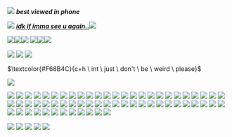 ![](https://media.tenor.com/Wn2cVUCKXrQAAAAi/lain-dance.gif)      ***best viewed in phone***

![](https://64.media.tumblr.com/0a375abe2328194bd035b876a4160249/26ec04fc005d5956-1b/s75x75_c1/1b7115350af6ced35f9df12937e19a2f5113f6f3.gif) ***[idk if imma see u again..](https://bundlrs.cc/fIowerboy)***![](https://64.media.tumblr.com/a95c95663b8cb60adb078b7215e79b1d/943629b544a74c6c-d7/s75x75_c1/3ffe47dd6831c9bd693453ef428b319e35f3ecab.gif) 
   
![](https://images-wixmp-ed30a86b8c4ca887773594c2.wixmp.com/f/15ff2f58-6600-411e-8620-956d4320c4e0/day6glz-6f13975b-074e-4fe3-a99b-be2d501bd7ae.png/v1/fill/w_99,h_56,strp/sunflowers_by_glittersludge_day6glz-fullview.png?token=eyJ0eXAiOiJKV1QiLCJhbGciOiJIUzI1NiJ9.eyJzdWIiOiJ1cm46YXBwOjdlMGQxODg5ODIyNjQzNzNhNWYwZDQxNWVhMGQyNmUwIiwiaXNzIjoidXJuOmFwcDo3ZTBkMTg4OTgyMjY0MzczYTVmMGQ0MTVlYTBkMjZlMCIsIm9iaiI6W1t7ImhlaWdodCI6Ijw9NTYiLCJwYXRoIjoiXC9mXC8xNWZmMmY1OC02NjAwLTQxMWUtODYyMC05NTZkNDMyMGM0ZTBcL2RheTZnbHotNmYxMzk3NWItMDc0ZS00ZmUzLWE5OWItYmUyZDUwMWJkN2FlLnBuZyIsIndpZHRoIjoiPD05OSJ9XV0sImF1ZCI6WyJ1cm46c2VydmljZTppbWFnZS5vcGVyYXRpb25zIl19.ZpOMykyw63VwpsPlMK8LuS8WNKZ25M7mZtvN2eCBPJo)![](https://images-wixmp-ed30a86b8c4ca887773594c2.wixmp.com/f/15ff2f58-6600-411e-8620-956d4320c4e0/day6glz-6f13975b-074e-4fe3-a99b-be2d501bd7ae.png/v1/fill/w_99,h_56,strp/sunflowers_by_glittersludge_day6glz-fullview.png?token=eyJ0eXAiOiJKV1QiLCJhbGciOiJIUzI1NiJ9.eyJzdWIiOiJ1cm46YXBwOjdlMGQxODg5ODIyNjQzNzNhNWYwZDQxNWVhMGQyNmUwIiwiaXNzIjoidXJuOmFwcDo3ZTBkMTg4OTgyMjY0MzczYTVmMGQ0MTVlYTBkMjZlMCIsIm9iaiI6W1t7ImhlaWdodCI6Ijw9NTYiLCJwYXRoIjoiXC9mXC8xNWZmMmY1OC02NjAwLTQxMWUtODYyMC05NTZkNDMyMGM0ZTBcL2RheTZnbHotNmYxMzk3NWItMDc0ZS00ZmUzLWE5OWItYmUyZDUwMWJkN2FlLnBuZyIsIndpZHRoIjoiPD05OSJ9XV0sImF1ZCI6WyJ1cm46c2VydmljZTppbWFnZS5vcGVyYXRpb25zIl19.ZpOMykyw63VwpsPlMK8LuS8WNKZ25M7mZtvN2eCBPJo)![](https://images-wixmp-ed30a86b8c4ca887773594c2.wixmp.com/f/15ff2f58-6600-411e-8620-956d4320c4e0/day6glz-6f13975b-074e-4fe3-a99b-be2d501bd7ae.png/v1/fill/w_99,h_56,strp/sunflowers_by_glittersludge_day6glz-fullview.png?token=eyJ0eXAiOiJKV1QiLCJhbGciOiJIUzI1NiJ9.eyJzdWIiOiJ1cm46YXBwOjdlMGQxODg5ODIyNjQzNzNhNWYwZDQxNWVhMGQyNmUwIiwiaXNzIjoidXJuOmFwcDo3ZTBkMTg4OTgyMjY0MzczYTVmMGQ0MTVlYTBkMjZlMCIsIm9iaiI6W1t7ImhlaWdodCI6Ijw9NTYiLCJwYXRoIjoiXC9mXC8xNWZmMmY1OC02NjAwLTQxMWUtODYyMC05NTZkNDMyMGM0ZTBcL2RheTZnbHotNmYxMzk3NWItMDc0ZS00ZmUzLWE5OWItYmUyZDUwMWJkN2FlLnBuZyIsIndpZHRoIjoiPD05OSJ9XV0sImF1ZCI6WyJ1cm46c2VydmljZTppbWFnZS5vcGVyYXRpb25zIl19.ZpOMykyw63VwpsPlMK8LuS8WNKZ25M7mZtvN2eCBPJo)
![](https://wilardo.crd.co/assets/images/gallery16/c5913323.gif?v=d19c95ca)![](https://wilardo.crd.co/assets/images/gallery16/c5913323.gif?v=d19c95ca)![](https://wilardo.crd.co/assets/images/gallery16/c5913323.gif?v=d19c95ca)

![](https://64.media.tumblr.com/8dca5a9bb0d64e63a357a20b850b2be3/e5fe53b7bdabec35-31/s400x600/b33c7ab0c3f2d9ca37f8c8196b4e919ddce8305d.gifv)
![](https://imgur.com/dBCsOFr.png)
![](https://64.media.tumblr.com/8dca5a9bb0d64e63a357a20b850b2be3/e5fe53b7bdabec35-31/s400x600/b33c7ab0c3f2d9ca37f8c8196b4e919ddce8305d.gifv)

$\textcolor{#F68B4C}{c+h \ int \ just \ don't \ be \ weird \ please}$ 

![](https://64.media.tumblr.com/932099fb4b685088ecbab20b71377880/1aa1f564141726a7-1f/s1280x1920/a0c83994de3a2dacb46f9b366b988cfe0612e66e.gif)

![](https://vermillion.drr.ac/assets/images/gallery02/eb3f4032.gif?v=ef52d723) ![](https://vermillion.drr.ac/assets/images/gallery02/f6dad93f.gif?v=ef52d723) 
![](https://64.media.tumblr.com//tumblr_pbdnbphVX21xz2nuuo2_100.gif) ![](https://64.media.tumblr.com/013f6afe7b85ab7af6b95c176f02521f/7c3dd077ed76e2f9-65/s250x400/f1cc12da865accaa3ee70d8d08a4d8321ca28c39.jpg) ![](https://64.media.tumblr.com/dd8819522e5cfe8b7db8836f4fe53ac4/94152cface8e71f3-6b/s100x200/1f2420ba30694cec0386552579e05fcba53888a3.gifv)
![](https://i.imgur.com/Z80bjRI.gif) ![](https://64.media.tumblr.com/7b83eedbf46ba7527794d27262eb9f3d/tumblr_ptqxprOPyY1xbgu08o8_100.gifv) ![](https://64.media.tumblr.com/a37064fc9c009328c5890f6d57ff016d/tumblr_pw9859VfCE1xbgu08o7_100.gifv) ![](https://wilardo.crd.co/assets/images/gallery11/a08f3305.png?v=5ca3d6da)
 ![](https://wilardo.crd.co/assets/images/gallery16/aa2ea780.png?v=5ca3d6da) ![](https://wilardo.crd.co/assets/images/gallery16/a292ba52.png?v=5ca3d6da) ![](https://wilardo.crd.co/assets/images/gallery11/353f1847.png?v=5ca3d6da) ![](https://64.media.tumblr.com/626f158e91792b79556f086b8b22ff22/1ff48637beb04398-ae/s100x200/c47325d686c44805d95afae2a537ff27fe7cb128.pnj)
![](https://64.media.tumblr.com/1135ae61651fba46b5138dbc39718245/tumblr_ptqxprOPyY1xbgu08o6_100.png) ![](https://images-wixmp-ed30a86b8c4ca887773594c2.wixmp.com/f/960b5700-3f6e-4a7e-9b74-8efab247952f/d8zjg0v-5c446697-f01c-4967-8be2-4f99959e642c.png?token=eyJ0eXAiOiJKV1QiLCJhbGciOiJIUzI1NiJ9.eyJzdWIiOiJ1cm46YXBwOjdlMGQxODg5ODIyNjQzNzNhNWYwZDQxNWVhMGQyNmUwIiwiaXNzIjoidXJuOmFwcDo3ZTBkMTg4OTgyMjY0MzczYTVmMGQ0MTVlYTBkMjZlMCIsIm9iaiI6W1t7InBhdGgiOiJcL2ZcLzk2MGI1NzAwLTNmNmUtNGE3ZS05Yjc0LThlZmFiMjQ3OTUyZlwvZDh6amcwdi01YzQ0NjY5Ny1mMDFjLTQ5NjctOGJlMi00Zjk5OTU5ZTY0MmMucG5nIn1dXSwiYXVkIjpbInVybjpzZXJ2aWNlOmZpbGUuZG93bmxvYWQiXX0.Y9HbiNDznqMOzw_KJkz5gVsA35qTB2XqbxgtTq93-xc) ![](https://64.media.tumblr.com/483f2c3c92a9f99e97da9b307cd6ccf5/d9fd9108a97b6316-1e/s100x200/d428013a19e12a41b5ef726561298e5ab9bdb083.png)
![](https://64.media.tumblr.com/95c6ffb71282df33a2e61cf9d81d558f/44e34ad7242114ea-e8/s100x200/d2623953baeb2aeff7a760461556ea64062256f7.png) ![](https://64.media.tumblr.com/2b83573c053161c5247c5632f1ee97fa/102b95093da8e030-f2/s100x200/1e20ca2b29530504cb7e225c0935e1b522c4de3c.gifv) ![](https://i.postimg.cc/3x8RR9DJ/expresso.png)
![](https://i.postimg.cc/1zgyndRP/sorbet-shark.gif) ![](https://i.postimg.cc/g0r3wG6J/d8v2my5.png) ![](https://i.postimg.cc/X7Njf6rH/32517776.png)
![](https://i.postimg.cc/hvcSZHpG/10cbf6a3.png) ![](https://i.postimg.cc/Wz7F2D1b/tumblr_c1da74aa2e62283773ac97f830864d8f_7d93932c_100.webp) ![](https://i.postimg.cc/DyXpcLwb/tumblr_pwdyozj4qK1xbgu08o9_100.webp)
![](https://i.postimg.cc/8PsXSgZ1/f6a22549.png) ![](https://i.postimg.cc/qR0ZVt5Y/38a8ff0e.gif) ![](https://i.postimg.cc/SNr9Dn6R/pinkcat.gif)
![](https://i.postimg.cc/cL9BfJGb/tumblr_85463805b8ed93be565df6efa5d6fc03_847b1ee5_100.webp) ![](https://i.postimg.cc/gc6DZhsX/tumblr_inline_pe6lntIIZX1v11djx_1280.gif) ![](https://i.postimg.cc/MK8xVy7v/c7b4aa44.png)
![](https://64.media.tumblr.com/f7fa7d8af1ae3c4d915c9195cf6b0395/4d5c6f64fbf3cb0b-6e/s100x200/27b110ba586e17bf0c4842362fc6de2bc24a76a8.png) ![](https://images-wixmp-ed30a86b8c4ca887773594c2.wixmp.com/f/792db65f-e92e-4a87-b824-cc83dada2bb3/d6tkwe6-c7d86b6b-c59b-4885-ada1-69bfe63b4d3d.gif?token=eyJ0eXAiOiJKV1QiLCJhbGciOiJIUzI1NiJ9.eyJzdWIiOiJ1cm46YXBwOjdlMGQxODg5ODIyNjQzNzNhNWYwZDQxNWVhMGQyNmUwIiwiaXNzIjoidXJuOmFwcDo3ZTBkMTg4OTgyMjY0MzczYTVmMGQ0MTVlYTBkMjZlMCIsIm9iaiI6W1t7InBhdGgiOiJcL2ZcLzc5MmRiNjVmLWU5MmUtNGE4Ny1iODI0LWNjODNkYWRhMmJiM1wvZDZ0a3dlNi1jN2Q4NmI2Yi1jNTliLTQ4ODUtYWRhMS02OWJmZTYzYjRkM2QuZ2lmIn1dXSwiYXVkIjpbInVybjpzZXJ2aWNlOmZpbGUuZG93bmxvYWQiXX0.9S02HIqvisr3Uuk_Ve3K0-UzDSDe5qMzJLganfkB7jk) ![](https://64.media.tumblr.com/7f06ba415f6b2fcdfeb1ed97bc137367/9a591c2777a533ae-1a/s100x200/05af04dee1ba2152d4642d876cee31c7d0d75223.png) ![](https://64.media.tumblr.com/2fffaae8fb31a6af3a7c8e1c4fb8dd03/9328aa9bfd3300b0-4c/s100x200/73e14be3051c1e24ced491ecff05fa7ede30caf2.gif) ![](https://wilardo.crd.co/assets/images/gallery13/24668037.png?v=d19c95ca) ![](https://wilardo.crd.co/assets/images/gallery16/61942912.png?v=d19c95ca)
 ![](https://wilardo.crd.co/assets/images/gallery13/58558d64.png?v=d19c95ca) ![](https://64.media.tumblr.com/b3652befa10bab8603bd749069e9e3ed/tumblr_pc5eygFpKd1xyc4g9o1_100.jpg) ![](https://files.catbox.moe/oxj59p.gif) ![](https://files.catbox.moe/vuic5c.png) ![](https://wilardo.crd.co/assets/images/gallery08/f682c062.gif?v=d19c95ca) ![](https://wilardo.crd.co/assets/images/gallery08/28e83158.png?v=d19c95c)
![](https://i.imgur.com/eGi7brH.png) ![](https://64.media.tumblr.com/272d89ec37cf70887d383c983794fac2/f06d09507e506cb1-88/s100x200/af7b99e062da63b5c79e7ed9a98b6007df5e73a3.pnj) ![](https://external-media.spacehey.net/media/sSN1i5UkFUSQmKtpL6A8usO_98D_4R-uO04OwJIqbHJ8=/https://i.ibb.co/ysDbSSC/xd.png) ![](https://external-media.spacehey.net/media/s-4Ih5PqTbax5-ZnCM_jpAGiKDgZGXdLelsyXDM5Zz1g=/https://i.postimg.cc/QM7Dy5yh/d7dv3lv-66e29a93-7b) ![](https://external-media.spacehey.net/media/sJtfXyZngNj7jF_Rp4mV2jCmmn2wptj_UaSJJkDIhYO0=/https://i.postimg.cc/VLDyS4sp/96514967.jpg) ![](https://64.media.tumblr.com/b215094543b0bcaa676d94ca6494fdd7/985e505892f87bca-79/s100x200/5e8110964309e0d39baf553be9494d6d29b33073.png) ![](https://64.media.tumblr.com/87d6fd701f2633e415f57229f2fe83bb/2b2b6411073cf107-0e/s100x200/7068e40b27535a9fac0f5d289e44d74de3eb89d2.gifv) ![](https://64.media.tumblr.com/6b5c0d75a5b73a5e50bfaed16b4d3758/tumblr_pxdti0OBXR1xbgu08o1_100.pnj) ![](https://64.media.tumblr.com/93999031b3c76e9c5b978faf6cc3f5b7/b6671499bfdc6d69-07/s100x200/55e54bbfed59043e596a18d002a51822c97fcbde.gifv) ![](https://64.media.tumblr.com/9245a15dad34f3b6bd5179908407ec73/e16d9c3fd8438e13-af/s100x200/ccf910778204ed13b524dc4db741a009fb08e47c.jpg) ![](https://64.media.tumblr.com/9a7e784aa08c331c2772f423b418e416/39206f329e6e7408-7f/s100x200/060e68fb580d361cc5d3c305a466b4b8dca031a4.pnj) ![](https://64.media.tumblr.com/bb93c4785d115e1a1a1488b83d573d0d/08f7a935e9626706-5d/s250x400/2536edd26a56bacebda235714f6a6214ddb686f7.gifv) ![](https://images-wixmp-ed30a86b8c4ca887773594c2.wixmp.com/f/632cf12a-) ![](https://images-wixmp-ed30a86b8c4ca887773594c2.wixmp.com/f/35c46edd-7ac5-46d2-a647-2f3d9cc54ccd/d9m4pjr-9bc9497a-db3f-4ce4-b33b-e87352211305.gif?token=eyJ0eXAiOiJKV1QiLCJhbGciOiJIUzI1NiJ9.eyJzdWIiOiJ1cm46YXBwOjdlMGQxODg5ODIyNjQzNzNhNWYwZDQxNWVhMGQyNmUwIiwiaXNzIjoidXJuOmFwcDo3ZTBkMTg4OTgyMjY0MzczYTVmMGQ0MTVlYTBkMjZlMCIsIm9iaiI6W1t7InBhdGgiOiJcL2ZcLzM1YzQ2ZWRkLTdhYzUtNDZkMi1hNjQ3LTJmM2Q5Y2M1NGNjZFwvZDltNHBqci05YmM5NDk3YS1kYjNmLTRjZTQtYjMzYi1lODczNTIyMTEzMDUuZ2lmIn1dXSwiYXVkIjpbInVybjpzZXJ2aWNlOmZpbGUuZG93bmxvYWQiXX0.91JvrClNHbZshdhrwK4tQJqw7IiZy0gR7dEqubmTvek) ![](https://images-wixmp-ed30a86b8c4ca887773594c2.wixmp.com/f/ad7ff154-5722-46a2-8d64-641e1c2de0f0/d95obs9-8cdd8f1f-fc02-4a40-ada7-02dda7b6ee9d.png?token=eyJ0eXAiOiJKV1QiLCJhbGciOiJIUzI1NiJ9.eyJzdWIiOiJ1cm46YXBwOjdlMGQxODg5ODIyNjQzNzNhNWYwZDQxNWVhMGQyNmUwIiwiaXNzIjoidXJuOmFwcDo3ZTBkMTg4OTgyMjY0MzczYTVmMGQ0MTVlYTBkMjZlMCIsIm9iaiI6W1t7InBhdGgiOiJcL2ZcL2FkN2ZmMTU0LTU3MjItNDZhMi04ZDY0LTY0MWUxYzJkZTBmMFwvZDk1b2JzOS04Y2RkOGYxZi1mYzAyLTRhNDAtYWRhNy0wMmRkYTdiNmVlOWQucG5nIn1dXSwiYXVkIjpbInVybjpzZXJ2aWNlOmZpbGUuZG93bmxvYWQiXX0.41ki96nuuGekoMiUzLOsdcCUZZiaRoBmXtfz4lTdk4k) ![](https://64.media.tumblr.com/d024e709ccf534612a2fc31248ddbfd7/bc322c27d288fff3-85/s100x200/90323474bcdabe7f8e79e9603eab472242f6120c.png) ![](https://64.media.tumblr.com/303d191205f87c6d66a47425058f2148/bc322c27d288fff3-ef/s250x400/d4cd85f10c5b647b40cdb7b924bc9ea562c67f92.gifv)
![](https://i.imgur.com/wAPtCcD.gif) ![](https://64.media.tumblr.com/9d76c020cadbe86688df06d606d189d7/1830c190cfcbdfbb-4a/s250x400/35dc2e37f4766d0aad262c67cb7ef378b2c0a1c5.gifv)

![](https://i.imgur.com/bRpiu1c.gif) ![](https://i.imgur.com/G28jYtm.gif) ![](https://i.imgur.com/397obRw.png) ![](https://i.imgur.com/pNwc36X.gif)
![](https://64.media.tumblr.com/932099fb4b685088ecbab20b71377880/1aa1f564141726a7-1f/s1280x1920/a0c83994de3a2dacb46f9b366b988cfe0612e66e.gif)
